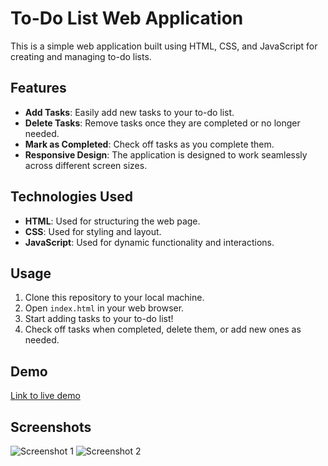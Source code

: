 # To-Do List Web Application

This is a simple web application built using HTML, CSS, and JavaScript for creating and managing to-do lists.

## Features

- **Add Tasks**: Easily add new tasks to your to-do list.
- **Delete Tasks**: Remove tasks once they are completed or no longer needed.
- **Mark as Completed**: Check off tasks as you complete them.
- **Responsive Design**: The application is designed to work seamlessly across different screen sizes.

## Technologies Used

- **HTML**: Used for structuring the web page.
- **CSS**: Used for styling and layout.
- **JavaScript**: Used for dynamic functionality and interactions.

## Usage

1. Clone this repository to your local machine.
2. Open `index.html` in your web browser.
3. Start adding tasks to your to-do list!
4. Check off tasks when completed, delete them, or add new ones as needed.

## Demo

[Link to live demo]()

## Screenshots

![Screenshot 1](screenshots/screenshot1.png)
![Screenshot 2](screenshots/screenshot2.png)
